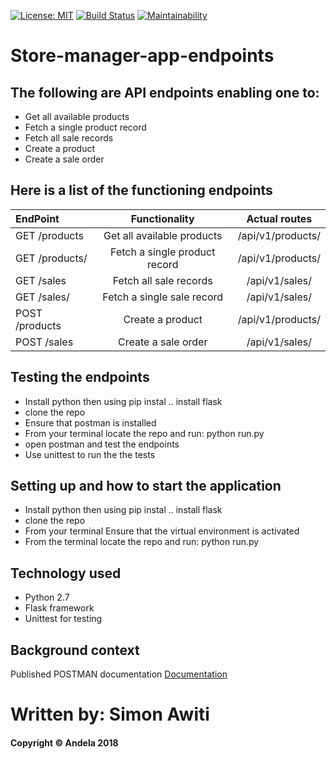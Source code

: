 [![License: MIT](https://img.shields.io/badge/License-MIT-yellow.svg)](https://opensource.org/licenses/MIT)
[![Build Status](https://travis-ci.org/SimonAwiti/Store-manager-app-endpoints.svg?branch=master)](https://travis-ci.org/SimonAwiti/Store-manager-app-endpoints)
[![Maintainability](https://api.codeclimate.com/v1/badges/ae5b234ba51274de5e44/maintainability)](https://codeclimate.com/github/SimonAwiti/Store-manager-app-endpoints/maintainability)

# Store-manager-app-endpoints

## The following are API endpoints enabling one to: 
* Get all available products
* Fetch a single product record
* Fetch all sale records 
* Create a product 
* Create a sale order
## Here is a list of the functioning endpoints

| EndPoint                  | Functionality                    |  Actual routes                |
| :---                      |     :---:                        |    :---:                      |
| GET /products             | Get all available products       |  /api/v1/products/            |
| GET /products/<productId> | Fetch a single product record    |  /api/v1/products/<productid> |
| GET /sales                | Fetch all sale records           |  /api/v1/sales/               |
| GET /sales/<saleId>       | Fetch a single sale record       |  /api/v1/sales/<salerecid>    |
| POST /products            | Create a product                 |  /api/v1/products/            |
| POST /sales               | Create a sale order              |  /api/v1/sales/               |
  
## Testing the endpoints

* Install python then using pip instal .. install flask
* clone the repo
* Ensure that postman is installed
* From your terminal locate the repo and run: python run.py
* open postman and test the endpoints
* Use unittest to run the the tests

## Setting up and how to start the application

* Install python then using pip instal .. install flask
* clone the repo
* From your terminal Ensure that the virtual environment is activated
* From the terminal locate the repo and run: python run.py

## Technology used

* Python 2.7
* Flask framework
* Unittest for testing

## Background context 

Published POSTMAN documentation
[Documentation](https://documenter.getpostman.com/view/5353857/RWgtTwtr#intro)

# Written by: Simon Awiti
#### Copyright © Andela 2018 

